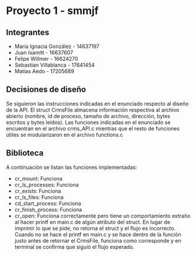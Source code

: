 #  Proyecto 1 - smmjf
## Integrantes

+ Maria Ignacia González - 14637197
+ Juan Isamitt - 16637607
+ Felipe Willmer - 16624270
+ Sebastian Villablanca - 17641454
+ Matías Aedo - 17205689


## Decisiones de diseño
Se siguieron las instrucciones indicadas en el enunciado respecto al diseño de la API. El struct CrmsFile almacena información respectiva al archivo abierto (nombre, id de proceso, tamaño de archivo, dirección, bytes escritos y bytes leídos). Las funciones indicadas en el enunciado se encuentran en el archivo crms_API.c mientras que el resto de funciones útiles se modularizaron en el archivo functions.c

## Biblioteca
A continuación se listan las funciones implementadas:
+ cr_mount: Funciona
+ cr_ls_processes: Funciona
+ cr_exists: Funciona
+ cr_ls_files: Funciona
+ cd_start_process: Funciona
+ cr_finish_process: Funciona
+ cr_open: Funciona correctamente pero tiene un comportamiento extraño al hacer printf en main.c de algún atributo del struct. En lugar de imprimir lo que se pide, no retorna el struct y el flujo es incorrecto. Cuando no se hace el printf en main.c y se hace dentro de la función justo antes de retornar el CrmsFile, funciona como corresponde y en terminal se confirma que siguió el flujo esperado.
